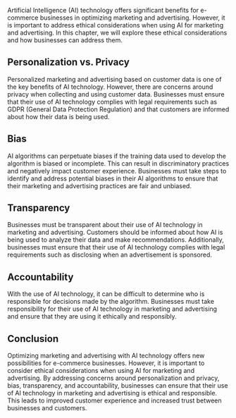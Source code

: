 
Artificial Intelligence (AI) technology offers significant benefits for e-commerce businesses in optimizing marketing and advertising. However, it is important to address ethical considerations when using AI for marketing and advertising. In this chapter, we will explore these ethical considerations and how businesses can address them.

Personalization vs. Privacy
---------------------------

Personalized marketing and advertising based on customer data is one of the key benefits of AI technology. However, there are concerns around privacy when collecting and using customer data. Businesses must ensure that their use of AI technology complies with legal requirements such as GDPR (General Data Protection Regulation) and that customers are informed about how their data is being used.

Bias
----

AI algorithms can perpetuate biases if the training data used to develop the algorithm is biased or incomplete. This can result in discriminatory practices and negatively impact customer experience. Businesses must take steps to identify and address potential biases in their AI algorithms to ensure that their marketing and advertising practices are fair and unbiased.

Transparency
------------

Businesses must be transparent about their use of AI technology in marketing and advertising. Customers should be informed about how AI is being used to analyze their data and make recommendations. Additionally, businesses must ensure that their use of AI technology complies with legal requirements such as disclosing when an advertisement is sponsored.

Accountability
--------------

With the use of AI technology, it can be difficult to determine who is responsible for decisions made by the algorithm. Businesses must take responsibility for their use of AI technology in marketing and advertising and ensure that they are using it ethically and responsibly.

Conclusion
----------

Optimizing marketing and advertising with AI technology offers new possibilities for e-commerce businesses. However, it is important to consider ethical considerations when using AI for marketing and advertising. By addressing concerns around personalization and privacy, bias, transparency, and accountability, businesses can ensure that their use of AI technology in marketing and advertising is ethical and responsible. This leads to improved customer experience and increased trust between businesses and customers.
